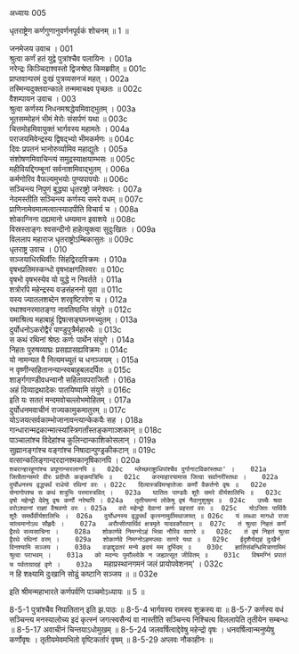 अध्यायः 005

धृतराष्ट्रेण कर्णगुणानुवर्णनपूर्वकं शोचनम् ॥ 1 ॥

जनमेजय उवाच ।	001    
श्रुत्वा कर्णं हतं युद्वे पुत्रांश्चैव पलायिनः ।	001a  
नरेन्द्रः किञ्चिदाश्वस्तो द्विजश्रेष्ठ किमब्रवीत् ॥	001c  
प्राप्तवान्परमं दुःखं पुत्रव्यसनजं महत् ।	002a  
तस्मिन्यदुक्तवान्काले तन्ममाचक्ष्व पृच्छतः ॥	002c  
 वैशम्पायन उवाच ।	003   
श्रुत्वा कर्णस्य निधनमश्रद्धेयमिवाद्भुतम् ।	003a  
भूतसम्मोहनं भीमं मेरोः संसर्पणं यथा ॥	003c  
चित्तमोहमिवायुक्तं भार्गवस्य महामतेः ।	004a  
पराजयमिवेन्द्रस्य द्विषद्भ्यो भीमकर्मणः ॥	004c  
दिवः प्रपतनं भानोरुर्व्यामिव महाद्युतेः ।	005a  
संशोषणमिवाचिन्त्यं समुद्रस्याक्षयाम्भसः ॥	005c  
महीवियद्दिगम्बूनां सर्वनाशमिवाद्भुतम् ।	006a  
कर्मणोरिव वैफल्यमुभयोः पुण्यपापयोः ॥	006c  
सञ्चिन्त्य निपुणं बुद्ध्या धृतराष्ट्रो जनेश्वरः ।	007a  
नेदमस्तीति सञ्चिन्त्य कर्णस्य समरे वधम् ॥	007c  
प्राणिनामेवमात्मत्वात्स्यादपीति विचार्य च ।	008a  
शोकाग्निना दह्यमानो धम्यमान इवाशये ॥	008c  
विस्रस्ताङ्गः श्वसन्दीनो हाहेत्युक्त्वा सुदुःखितः ।	009a  
विललाप महाराज धृतराष्ट्रोऽम्बिकासुतः ॥	009c  
धृतराष्ट्र उवाच ।	010   
सञ्जयाधिरथिर्वीरः सिंहद्विरदविक्रमः ।	010a  
वृषभप्रतिमस्कन्धो वृषभाक्षगतिस्वरः ॥	010c  
वृषभो वृषभस्येव यो युद्धे न निवर्तते ।	011a  
शत्रोरपि महेन्द्रस्य वज्रसंहननो युवा ॥	011c  
यस्य ज्यातलशब्देन शरवृष्टिरवेण च ।	012a  
रथाश्वनरमातङ्गा नावतिष्ठन्ति संयुगे ॥	012c  
यमाश्रित्य महाबाहुं द्विषत्सङ्घघ्नमच्युतम् ।	013a  
दुर्योधनोऽकरोद्वैरं पाण्डुपुत्रैर्महारथैः ॥	013c  
स कथं रथिनां श्रेष्ठः कर्णः पार्थेन संयुगे ।	014a  
निहतः पुरुषव्याघ्रः प्रसह्यासह्यविक्रमः ॥	014c  
यो नामन्यत वै नित्यमच्युतं च धनञ्जयम् ।	015a  
न वृष्णीन्सहितानन्यान्स्वबाहुबलदर्पितः ॥	015c  
शार्ङ्गगाण्डीवधन्वानौ सहितावपराजितौ ।	016a  
अहं दिव्याद्रथादेकः पातयिष्यामि संयुगे ॥	016c  
इति यः सततं मन्दमवोचल्लोभमोहितम् ।	017a  
दुर्योधनमवाचीनं राज्यकामुकमातुरम् ॥	017c  
योऽजयत्सर्वकाम्भोजानावन्त्यान्केकयैः सह ।	018a  
गान्धारान्मद्रकान्मात्स्यांस्त्रिगर्तांस्तङ्कणाञ्शकान् ॥	018c  
पाञ्चालांश्च विदेहांश्च कुलिन्दान्काशिकोसलान् ।	019a  
सुह्मानङ्गांश्च वङ्गांश्च निषादान्पुण्ड्रकीकटान् ॥	019c  
वत्सान्कलिङ्गान्दरदानश्मकानृषिकानपि ।	020a  
`शबरान्हारहूणांश्च प्रघूणान्सरलानपि ॥	020c  
म्लेच्छराष्ट्राधिपांश्चैव दुर्गानाटविकांस्तथा' ।	021a  
जित्वैतान्समरे वीरः प्रदीप्तैः कङ्कपत्रिभिः ॥	021c  
करमाहारयामास जित्वा सर्वानरींस्तथा ।	022a  
दुर्योधनस्य वृद्ध्यर्थं राधेयो रथिनां वरः ।	022c  
दिव्यास्त्रविमन्हातेजाः कर्णो वैकर्तनो वृषः ॥	022e   
सेनागोपश्च स कथं शत्रुभिः परमास्त्रवित् ।	023a  
घातितः पाण्डवैः शूरैः समरे वीर्यशालिभिः ॥	023c  
वृषो महेन्द्रो देवेषु वृषः कर्णो नरेष्वपि ।	024a  
तृतीयमन्यं लोकेषु वृषं नैवानुशुश्रुम ॥	024c  
उच्चैः श्रवा वरोऽश्वानां राज्ञां वैश्रवणो वरः ।	025a  
वरो महेन्द्रो देवानां कर्णः प्रहरतां वरः ॥	025c  
योऽजितः पार्थिवैः शूरैः समर्थैर्वीर्यशालिभिः ।	026a  
दुर्योधनस्य वृद्ध्यर्थं कृत्स्नामुर्वीमथाजयत् ॥	026c  
यं लब्ध्वा मागधो राजा सांत्वमानोऽथ सौहृदैः ।	027a  
अरौत्सीत्पार्थिवं क्षत्रमृते यादवकौरवान् ॥	027c  
तं श्रुत्वा निहतं कर्णं द्वैरथे सव्यसाचिना ।	028a  
शोकार्णवे निमग्नोऽहं भिन्ना नौरिव सागरे ॥	028c  
तं वृषं निहतं श्रुत्वा द्वैरथे रथिनां वरम् ।	029a  
शोकार्णवे निमग्नोऽहमप्लवः सागरे यथा ॥	029c  
ईदृशैर्यद्यहं दुःखैर्न विनश्यामि सञ्जय ।	030a  
वज्राद्दृढतरं मन्ये हृदयं मम दुर्भिदम् ॥	030c  
ज्ञातिसंबन्धिमित्राणामिमं श्रुत्वा पराभवम् ।	031a  
को मदन्यः पुमाँल्लोके न जह्यात्सूत जीवितम् ॥	031c  
विषमग्निं प्रपातं च पर्वताग्रादहं वृणे ।	032a  
`महाप्रस्थानगमनं जलं प्रायोपवेशनम्' ।	032c  
न हि शक्ष्यामि दुःखानि सोढुं कष्टानि सञ्जय ॥ ॥	032e   

इति श्रीमन्महाभारते कर्णपर्वणि पञ्चमोऽध्यायः ॥ 5 ॥

8-5-1 पुत्रांश्चैव निपातितान् इति झ.पाठः ॥ 8-5-4 भार्गवस्य रामस्य शुक्रस्य वा ॥ 8-5-7 कर्णस्य वधं सञ्चिन्त्य मनस्यालोच्य इदं कृत्स्नं जगत्स्वसैन्यं वा नास्तीति सञ्चिन्त्य निश्चित्य विललापेति तृतीयेन सम्बन्धः ॥ 8-5-17 अवाचीनं चिन्तयाऽधोमुखम् ॥ 8-5-24 जलवर्षित्वाद्देवेषु महेन्द्रो वृषः । धनवर्षित्वान्मनुष्येषु कर्णोवृषः । तृतीयमेवमभितो वृष्टिकर्तारं वृषम् ॥ 8-5-29 अप्लवः नौकाहीनः ॥

